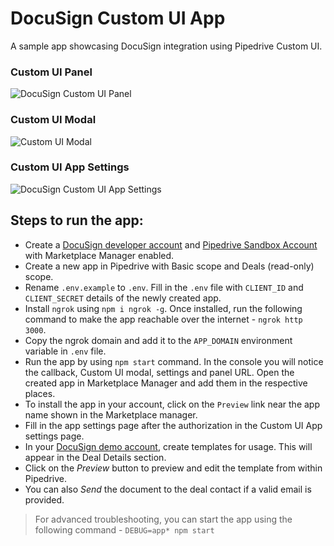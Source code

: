 # DocuSign Custom UI App

A sample app showcasing DocuSign integration using Pipedrive Custom UI.

### Custom UI Panel

![DocuSign Custom UI Panel](https://user-images.githubusercontent.com/19341550/186169010-6c337710-f89b-4baa-b25f-c889c8972ea7.png)

### Custom UI Modal

![Custom UI Modal](https://user-images.githubusercontent.com/19341550/186170582-7da68926-baa9-4abe-93dd-a2b33b801d52.png)

### Custom UI App Settings

![DocuSign Custom UI App Settings](https://user-images.githubusercontent.com/19341550/186170594-9ebab884-68cb-4188-8d7b-17c24242cbc2.png)

## Steps to run the app:

- Create a [DocuSign developer account](https://developers.docusign.com/platform/account/) and [Pipedrive Sandbox Account](https://developers.pipedrive.com/start-here) with Marketplace Manager enabled.
- Create a new app in Pipedrive with Basic scope and Deals (read-only) scope.
- Rename `.env.example` to `.env`. Fill in the `.env` file with `CLIENT_ID` and `CLIENT_SECRET` details of the newly created app.
- Install `ngrok` using `npm i ngrok -g`. Once installed, run the following command to make the app reachable over the internet - `ngrok http 3000`.
- Copy the ngrok domain and add it to the `APP_DOMAIN` environment variable in `.env` file.
- Run the app by using `npm start` command. In the console you will notice the callback, Custom UI modal, settings and panel URL. Open the created app in Marketplace Manager and add them in the respective places.
- To install the app in your account, click on the `Preview` link near the app name shown in the Marketplace manager.
- Fill in the app settings page after the authorization in the Custom UI App settings page.
- In your [DocuSign demo account](https://admindemo.docusign.com/), create templates for usage. This will appear in the Deal Details section.
- Click on the _Preview_ button to preview and edit the template from within Pipedrive.
- You can also _Send_ the document to the deal contact if a valid email is provided.

> For advanced troubleshooting, you can start the app using the following command - `DEBUG=app* npm start`
